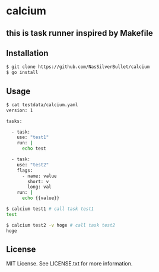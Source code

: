 # calcium

## this is task runner inspired by Makefile

## Installation

```sh
$ git clone https://github.com/NasSilverBullet/calcium
$ go install
```

## Usage

```sh
$ cat testdata/calcium.yaml
version: 1

tasks:

  - task:
    use: "test1"
    run: |
      echo test

  - task:
    use: "test2"
    flags:
      - name: value
        short: v
        long: val
    run: |
      echo {{value}}

$ calcium test1 # call task test1
test

$ calcium test2 -v hoge # call task test2
hoge
```

## License

MIT License. See LICENSE.txt for more information.
